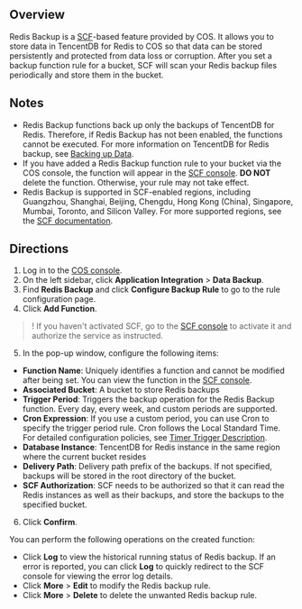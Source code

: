 ## Overview

Redis Backup is a [SCF](https://www.tencentcloud.com/document/product/583)-based feature provided by COS. It allows you to store data in TencentDB for Redis to COS so that data can be stored persistently and protected from data loss or corruption. After you set a backup function rule for a bucket, SCF will scan your Redis backup files periodically and store them in the bucket.

## Notes

- Redis Backup functions back up only the backups of TencentDB for Redis. Therefore, if Redis Backup has not been enabled, the functions cannot be executed. For more information on TencentDB for Redis backup, see [Backing up Data](https://intl.cloud.tencent.com/document/product/239/7071).
- If you have added a Redis Backup function rule to your bucket via the COS console, the function will appear in the [SCF console](https://console.cloud.tencent.com/scf/list?rid=1&ns=default). **DO NOT** delete the function. Otherwise, your rule may not take effect.
- Redis Backup is supported in SCF-enabled regions, including Guangzhou, Shanghai, Beijing, Chengdu, Hong Kong (China), Singapore, Mumbai, Toronto, and Silicon Valley. For more supported regions, see the [SCF documentation](https://www.tencentcloud.com/document/product/583).

## Directions

1. Log in to the [COS console](https://console.cloud.tencent.com/cos5).
2. On the left sidebar, click **Application Integration** > **Data Backup**.
3. Find **Redis Backup** and click **Configure Backup Rule** to go to the rule configuration page.
4. Click **Add Function**.
>! If you haven't activated SCF, go to the [SCF console](https://console.cloud.tencent.com/scf) to activate it and authorize the service as instructed.
>
5. In the pop-up window, configure the following items:

 - **Function Name**: Uniquely identifies a function and cannot be modified after being set. You can view the function in the [SCF console](https://console.cloud.tencent.com/scf/list?rid=1&ns=default).
 - **Associated Bucket**: A bucket to store Redis backups
 - **Trigger Period**: Triggers the backup operation for the Redis Backup function. Every day, every week, and custom periods are supported.
 - **Cron Expression**: If you use a custom period, you can use Cron to specify the trigger period rule. Cron follows the Local Standard Time. For detailed configuration policies, see [Timer Trigger Description](https://intl.cloud.tencent.com/document/product/583/9708).
 - **Database Instance**: TencentDB for Redis instance in the same region where the current bucket resides
 - **Delivery Path**: Delivery path prefix of the backups. If not specified, backups will be stored in the root directory of the bucket.
 - **SCF Authorization**: SCF needs to be authorized so that it can read the Redis instances as well as their backups, and store the backups to the specified bucket.
6. Click **Confirm**.

You can perform the following operations on the created function:
 - Click **Log** to view the historical running status of Redis backup. If an error is reported, you can click **Log** to quickly redirect to the SCF console for viewing the error log details.
 - Click **More** > **Edit** to modify the Redis backup rule.
 - Click **More** > **Delete** to delete the unwanted Redis backup rule.
